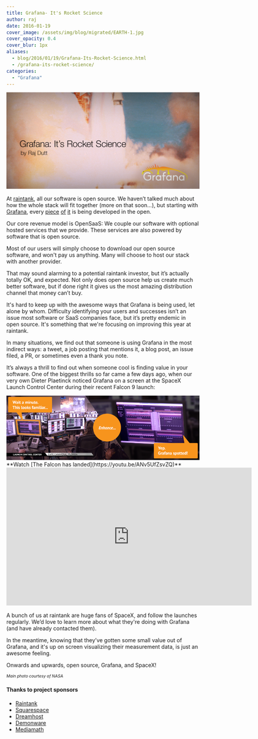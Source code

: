 ```yaml
---
title: Grafana- It's Rocket Science
author: raj
date: 2016-01-19
cover_image: /assets/img/blog/migrated/EARTH-1.jpg
cover_opacity: 0.4
cover_blur: 1px
aliases:
  - blog/2016/01/19/Grafana-Its-Rocket-Science.html
  - /grafana-its-rocket-science/
categories:
  - "Grafana"
---
```


<img src="/assets/img/v2/rocket_science_twitter.png">

At <a href="http://raintank.io" target="_blank">raintank</a>, all our software is open source. We haven’t talked much about how the whole stack will fit together (more on that soon…), but starting with <a href="http://www.grafana.org" target="_blank">Grafana</a>, every <a href="https://github.com/raintank/litmus-plugin" target="_blank">piece</a> <a href="https://github.com/raintank/raintank-metric" target="_blank">of</a> <a href="https://github.com/raintank/raintank-probe" target="_blank">it</a> is being developed in the open.

Our core revenue model is OpenSaaS: We couple our software with optional hosted services that we provide. These services are also powered by software that is open source.

Most of our users will simply choose to download our open source software, and won't pay us anything. Many will choose to host our stack with another provider.

That may sound alarming to a potential raintank investor, but it’s actually totally OK, and expected. Not only does open source help us create much better software, but if done right it gives us the most amazing distribution channel that money can’t buy.

It's hard to keep up with the awesome ways that Grafana is being used, let alone by whom. Difficulty identifying  your users and successes isn’t an issue most software or SaaS companies face, but it’s pretty endemic in open source. It's something that we're focusing on improving this year at raintank.

In many situations, we find out that someone is using Grafana in the most indirect ways: a tweet, a job posting that mentions it, a blog post, an issue filed, a PR, or sometimes even a thank you note.

It’s always a thrill to find out when someone cool is finding value in your software. One of the biggest thrills so far came a few days ago, when our very own Dieter Plaetinck noticed  Grafana on a screen at the SpaceX Launch Control Center during their recent Falcon 9 launch:


<img src="/assets/img/v2/grafana-spotted.png" />

<br/>
**Watch [The Falcon has landed](https://youtu.be/ANv5UfZsvZQ)**
<br/>

<iframe width="640" height="360" src="https://www.youtube.com/embed/ANv5UfZsvZQ" frameborder="0" allowfullscreen></iframe>

A bunch of us at raintank are huge fans of SpaceX, and follow the launches regularly. We’d love to learn more about what they're doing with Grafana (and have already contacted them).

In the meantime, knowing that they’ve gotten some small value out of Grafana, and it's up on screen visualizing their measurement data, is just an awesome feeling.

Onwards and upwards, open source, Grafana, and SpaceX!

<div style="font-size:75%"><em>Main photo courtesy of NASA</em></div>

#### Thanks to project sponsors

* [Raintank](http://raintank.io)
* [Squarespace](http://www.squarespace.com)
* [Dreamhost](http://www.dreamhost.com)
* [Demonware](http://www.demonware.net)
* [Mediamath](https://developer.mediamath.com/OpenSource)
